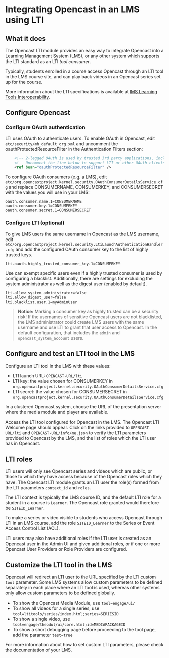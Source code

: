 Integrating Opencast in an LMS using LTI
========================================

What it does
------------

The Opencast LTI module provides an easy way to integrate Opencast into a Learning Management System (LMS),
or any other system which supports the LTI standard as an LTI _tool consumer_.

Typically, students enrolled in a course access Opencast through an LTI tool in the LMS course site,
and can play back videos in an Opencast series set up for the course.

More information about the LTI specifications is available at
[IMS Learning Tools Interoperability](http://www.imsglobal.org/activity/learning-tools-interoperability).

Configure Opencast
------------------

### Configure OAuth authentication

LTI uses OAuth to authenticate users. To enable OAuth in Opencast, edit `etc/security/mh_default_org.xml` and uncomment
the oauthProtectedResourceFilter in the Authentication Filters section:

```xml
    <!-- 2-legged OAuth is used by trusted 3rd party applications, including LTI. -->
    <!-- Uncomment the line below to support LTI or other OAuth clients.          -->
    <ref bean="oauthProtectedResourceFilter" />
```

To configure OAuth consumers (e.g. a LMS), edit
`etc/org.opencastproject.kernel.security.OAuthConsumerDetailsService.cfg` and replace CONSUMERNAME, CONSUMERKEY, and
CONSUMERSECRET with the values you will use in your LMS:

```properties
oauth.consumer.name.1=CONSUMERNAME
oauth.consumer.key.1=CONSUMERKEY
oauth.consumer.secret.1=CONSUMERSECRET
```

### Configure LTI (optional)

To give LMS users the same username in Opencast as the LMS username, edit
`etc/org.opencastproject.kernel.security.LtiLaunchAuthenticationHandler.cfg` and add the configured OAuth consumer key
to the list of highly trusted keys.

```properties
lti.oauth.highly_trusted_consumer_key.1=CONSUMERKEY
```

Use can exempt specific users even if a highly trusted consumer is used by configuring a blacklist. Additionally, there
are settings for excluding the system administrator as well as the digest user (enabled by default).

```properties
lti.allow_system_administrator=false
lti.allow_digest_user=false
lti.blacklist.user.1=myAdminUser
```

> **Notice:** Marking a consumer key as highly trusted can be a security risk! If the usernames of sensitive Opencast
> users are not blacklisted, the LMS administrator could create LMS users with the same username and use LTI to grant
> that user access to Opencast. In the default configuration, that includes the `admin` and `opencast_system_account`
> users.

Configure and test an LTI tool in the LMS
-----------------------------------------

Configure an LTI tool in the LMS with these values:

* LTI launch URL: `OPENCAST-URL/lti`
* LTI key: the value chosen for CONSUMERKEY in `org.opencastproject.kernel.security.OAuthConsumerDetailsService.cfg`
* LTI secret: the value chosen for CONSUMERSECRET in `org.opencastproject.kernel.security.OAuthConsumerDetailsService.cfg`

In a clustered Opencast system, choose the URL of the presentation server where the media module and player are available.

Access the LTI tool configured for Opencast in the LMS. The Opencast LTI Welcome page should appear. Click on the links
provided to `OPENCAST-URL/lti` and `OPENCAST-URL/info/me.json` to verify the LTI parameters provided to Opencast by the LMS,
and the list of roles which the LTI user has in Opencast.

LTI roles
----------

LTI users will only see Opencast series and videos which are public, or those to which they have access
because of the Opencast roles which they have. The Opencast LTI module grants an LTI user the role(s) formed
from the LTI parameters `context_id` and `roles`.

The LTI context is typically the LMS course ID, and the default LTI role for a student in a course is `Learner`.
The Opencast role granted would therefore be `SITEID_Learner`.

To make a series or video visible to students who access Opencast through LTI in an LMS course,
add the role `SITEID_Learner` to the Series or Event Access Control List (ACL).

LTI users may also have additional roles if the LTI user is created as an Opencast user in the Admin UI and
given additional roles, or if one or more Opencast User Providers or Role Providers are configured.

Customize the LTI tool in the LMS
----------------------------------

Opencast will redirect an LTI user to the URL specified by the LTI custom `tool` parameter. Some LMS systems allow
custom parameters to be defined separately in each place where an LTI tool is used, whereas other systems only allow
custom parameters to be defined globally.

* To show the Opencast Media Module, use `tool=engage/ui/`
* To show all videos for a single series, use `tool=ltitools/series/index.html;series=SERIESID`
* To show a single video, use `tool=engage/theodul/ui/core.html;id=MEDIAPACKAGEID`
* To show a short debugging page before proceeding to the tool page, add the parameter `test=true`

For more information about how to set custom LTI parameters, please check the documentation of your LMS.

